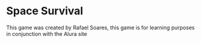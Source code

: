 # Space Survival
This game was created by Rafael Soares, this game is for learning purposes in conjunction with the Alura site
